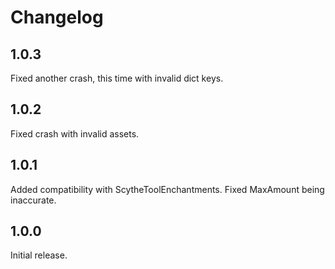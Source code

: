 # Changelog

## 1.0.3

Fixed another crash, this time with invalid dict keys.

## 1.0.2

Fixed crash with invalid assets.

## 1.0.1

Added compatibility with ScytheToolEnchantments.
Fixed MaxAmount being inaccurate.

## 1.0.0

Initial release.